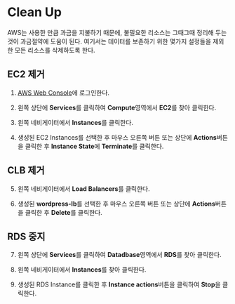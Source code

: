 # Clean Up
AWS는 사용한 만큼 과금을 지불하기 때문에, 불필요한 리소스는 그때그때 정리해 두는 것이 과금절약에 도움이 된다. 여기서는 데이터를 보존하기 위한 몇가지 설정들을 제외한 모든 리소스를 삭제하도록 한다.

## EC2 제거
1. [AWS Web Console](https://signin.aws.amazon.com/console)에 로그인한다.

2. 왼쪽 상단에 **Services**를 클릭하여 **Compute**영역에서 **EC2**를 찾아 클릭한다.

3. 왼쪽 네비게이터에서 **Instances**를 클릭한다.

4. 생성된 EC2 Instances를 선택한 후 마우스 오른쪽 버튼 또는 상단에 **Actions**버튼을 클릭한 후 **Instance State**에 **Terminate**를 클릭한다.

## CLB 제거
5. 왼쪽 네비게이터에서 **Load Balancers**를 클릭한다.

6. 생성된 **wordpress-lb**를 선택한 후 마우스 오른쪽 버튼 또는 상단에 **Actions**버튼을 클릭한 후 **Delete**를 클릭한다.

## RDS 중지
7. 왼쪽 상단에 **Services**를 클릭하여 **Datadbase**영역에서 **RDS**를 찾아 클릭한다.

8. 왼쪽 네비게이터에서 **Instances**를 찾아 클릭한다.

9. 생성된 RDS Instance를 클릭한 후 **Instance actions**버튼을 클릭하여 **Stop**을 클릭한다.